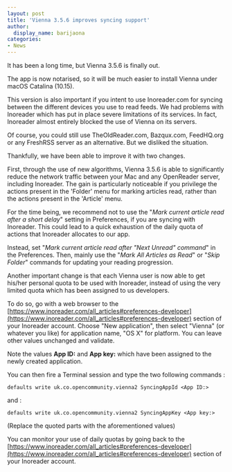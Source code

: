 ```yaml
---
layout: post
title: 'Vienna 3.5.6 improves syncing support'
author:
  display_name: barijaona
categories:
- News
---
```

It has been a long time, but Vienna 3.5.6 is finally out.

The app is now notarised, so it will be much easier to install Vienna under macOS Catalina (10.15).

This version is also important if you intent to use Inoreader.com for syncing between the different devices you use to read feeds. We had problems with Inoreader which has put in place severe limitations of its services. In fact, Inoreader almost entirely blocked the use of Vienna on its servers.

Of course, you could still use TheOldReader.com, Bazqux.com, FeedHQ.org or any FreshRSS server as an alternative. But we disliked the situation.

Thankfully, we have been able to improve it with two changes. 

First, through the use of new algorithms, Vienna 3.5.6 is able to significantly reduce the network traffic between your Mac and any OpenReader server, including Inoreader. The gain is particularly noticeable if you privilege the actions present in the 'Folder' menu for marking articles read, rather than the actions present in the 'Article' menu.

For the time being, we recommend not to use the "*Mark current article read after a short delay*" setting in Preferences, if you are syncing with Inoreader. This could lead to a quick exhaustion of the daily quota of actions that Inoreader allocates to our app.

Instead, set "*Mark current article read after "Next Unread" command*" in the Preferences. Then, mainly use the "*Mark All Articles as Read*" or "*Skip Folder*" commands for updating your reading progression.

Another important change is that each Vienna user is now able to get his/her personal quota to be used with Inoreader, instead of using the very limited quota which has been assigned to us developers.

To do so, go with a web browser to the [https://www.inoreader.com/all_articles#preferences-developer](https://www.inoreader.com/all_articles#preferences-developer) section of your Inoreader account. Choose "New application", then select "Vienna" (or whatever you like) for application name,  "OS X" for platform. You can leave other values unchanged and validate.

Note the values __App ID:__ and __App key:__ which have been assigned to the newly created application.

You can then fire a Terminal session and type the two following commands :

    defaults write uk.co.opencommunity.vienna2 SyncingAppId <App ID:>

and :

    defaults write uk.co.opencommunity.vienna2 SyncingAppKey <App key:>
    
(Replace the quoted parts with the aforementioned values)

You can monitor your use of daily quotas by going back to the [https://www.inoreader.com/all_articles#preferences-developer](https://www.inoreader.com/all_articles#preferences-developer) section of your Inoreader account.
    












